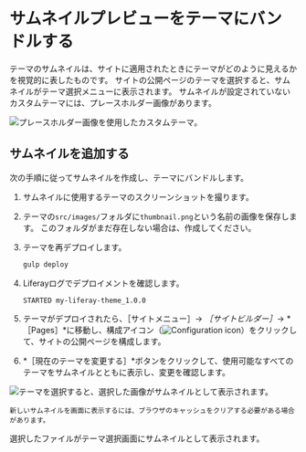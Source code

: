 # サムネイルプレビューをテーマにバンドルする

テーマのサムネイルは、サイトに適用されたときにテーマがどのように見えるかを視覚的に表したものです。 サイトの公開ページのテーマを選択すると、サムネイルがテーマ選択メニューに表示されます。 サムネイルが設定されていないカスタムテーマには、プレースホルダー画像があります。

![プレースホルダー画像を使用したカスタムテーマ。](./bundling-a-thumbnail-preview-into-your-theme/images/01.png)

## サムネイルを追加する

次の手順に従ってサムネイルを作成し、テーマにバンドルします。

1. サムネイルに使用するテーマのスクリーンショットを撮ります。

1. テーマの`src/images/`フォルダに`thumbnail.png`という名前の画像を保存します。  このフォルダがまだ存在しない場合は、作成してください。

1. テーマを再デプロイします。

    ```bash
    gulp deploy
    ```

1. Liferayログでデプロイメントを確認します。

    ```
    STARTED my-liferay-theme_1.0.0
    ```

1. テーマがデプロイされたら、［サイトメニュー］&rarr; *［サイトビルダー］*&rarr; *［Pages］*に移動し、構成アイコン（![Configuration icon](../.././../../../images/icon-settings.png)）をクリックして、サイトの公開ページを構成します。

1. *［現在のテーマを変更する］*ボタンをクリックして、使用可能なすべてのテーマをサムネイルとともに表示し、変更を確認します。

![テーマを選択すると、選択した画像がサムネイルとして表示されます。](./bundling-a-thumbnail-preview-into-your-theme/images/02.png)

```{note}
新しいサムネイルを画面に表示するには、ブラウザのキャッシュをクリアする必要がある場合があります。
```

選択したファイルがテーマ選択画面にサムネイルとして表示されます。
